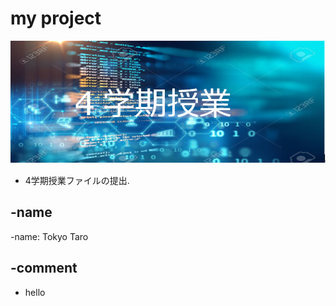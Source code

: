 # my project
![背景](https://github.com/190161/190161_sample/blob/master/img2.jpg)
- 4学期授業ファイルの提出.

## -name
-name: Tokyo Taro

## -comment
- hello



